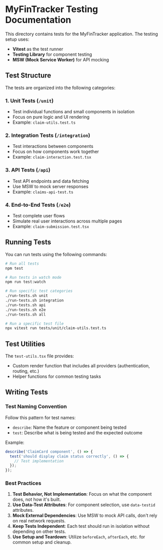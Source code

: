 # MyFinTracker Testing Documentation

This directory contains tests for the MyFinTracker application. The testing setup uses:

- **Vitest** as the test runner
- **Testing Library** for component testing
- **MSW (Mock Service Worker)** for API mocking

## Test Structure

The tests are organized into the following categories:

### 1. Unit Tests (`/unit`)
- Test individual functions and small components in isolation
- Focus on pure logic and UI rendering
- Example: `claim-utils.test.ts`

### 2. Integration Tests (`/integration`)
- Test interactions between components
- Focus on how components work together
- Example: `claim-interaction.test.tsx`

### 3. API Tests (`/api`)
- Test API endpoints and data fetching
- Use MSW to mock server responses
- Example: `claims-api-test.ts`

### 4. End-to-End Tests (`/e2e`)
- Test complete user flows
- Simulate real user interactions across multiple pages
- Example: `claim-submission.test.tsx`

## Running Tests

You can run tests using the following commands:

```bash
# Run all tests
npm test

# Run tests in watch mode
npm run test:watch

# Run specific test categories
./run-tests.sh unit
./run-tests.sh integration
./run-tests.sh api
./run-tests.sh e2e
./run-tests.sh all

# Run a specific test file
npx vitest run tests/unit/claim-utils.test.ts
```

## Test Utilities

The `test-utils.tsx` file provides:

- Custom render function that includes all providers (authentication, routing, etc.)
- Helper functions for common testing tasks

## Writing Tests

### Test Naming Convention

Follow this pattern for test names:
- `describe`: Name the feature or component being tested
- `test`: Describe what is being tested and the expected outcome

Example:
```typescript
describe('ClaimCard component', () => {
  test('should display claim status correctly', () => {
    // Test implementation
  });
});
```

### Best Practices

1. **Test Behavior, Not Implementation**: Focus on what the component does, not how it's built.
2. **Use Data-Test Attributes**: For component selection, use `data-testid` attributes.
3. **Mock External Dependencies**: Use MSW to mock API calls, don't rely on real network requests.
4. **Keep Tests Independent**: Each test should run in isolation without depending on other tests.
5. **Use Setup and Teardown**: Utilize `beforeEach`, `afterEach`, etc. for common setup and cleanup.
